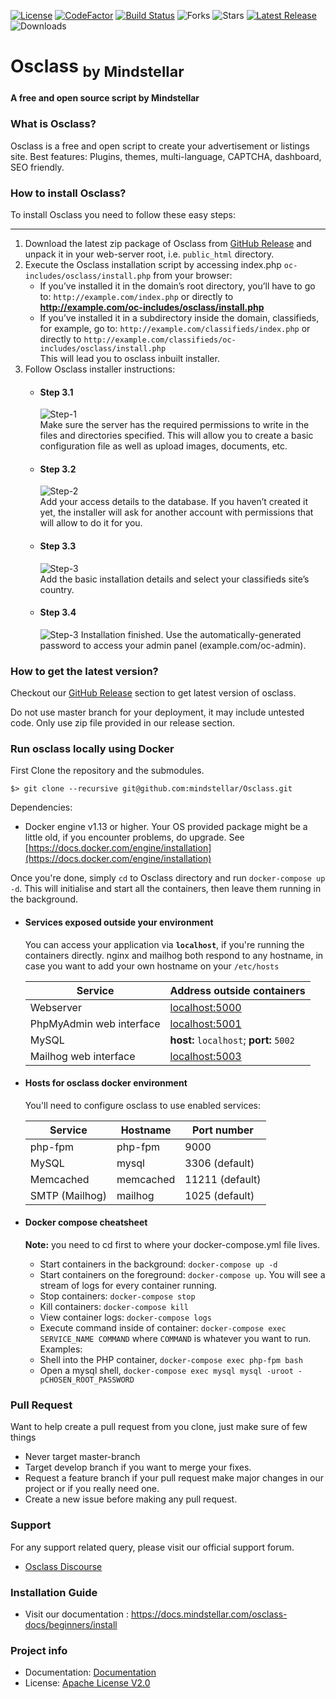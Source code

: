 [![License](https://img.shields.io/badge/License-Apache%202.0-blue.svg)](https://github.com/mindstellar/Osclass/blob/master/LICENSE-2.0.txt)
[![CodeFactor](https://www.codefactor.io/repository/github/mindstellar/osclass/badge)](https://www.codefactor.io/repository/github/mindstellar/osclass)
[![Build Status](https://travis-ci.com/mindstellar/Osclass.svg?branch=master)](https://travis-ci.com/mindstellar/Osclass)
![Forks](https://img.shields.io/github/forks/mindstellar/osclass)
![Stars](https://img.shields.io/github/stars/mindstellar/osclass)
[![Latest Release](https://img.shields.io/badge/dynamic/json?label=Latest%20Release&query=%24.tag_name&url=https%3A%2F%2Fapi.github.com%2Frepos%2Fmindstellar%2Fosclass%2Freleases%2Flatest)](https://github.com/mindstellar/Osclass/releases/latest)
![Downloads](https://img.shields.io/github/downloads/mindstellar/Osclass/total)

# Osclass <sub>by Mindstellar</sub>

#### A free and open source script by Mindstellar

### What is Osclass?

Osclass is a free and open script to create your advertisement or listings site. Best features: Plugins, themes,
multi-language, CAPTCHA, dashboard, SEO friendly.

### How to install Osclass?

To install Osclass you need to follow these easy steps:
***

1. Download the latest zip package of Osclass from [GitHub Release](https://github.com/mindstellar/Osclass/releases) and
   unpack it in your web-server root, i.e. `public_html` directory.
2. Execute the Osclass installation script by accessing index.php `oc-includes/osclass/install.php` from your browser:
    * If you’ve installed it in the domain’s root directory, you’ll have to go to: `http://example.com/index.php` or
      directly to **http://example.com/oc-includes/osclass/install.php**
    * If you’ve installed it in a subdirectory inside the domain, classifieds, for example, go to: `http://example.com/classifieds/index.php` or directly to `http://example.com/classifieds/oc-includes/osclass/install.php`  
        This will lead you to osclass inbuilt installer.
3. Follow Osclass installer instructions:
     * #### Step 3.1  
        ![Step-1](https://raw.githubusercontent.com/mindstellar/Osclass-Docs/master/.gitbook/assets/Installer-step-1.png)  
      Make sure the server has the required permissions to write in the files and directories specified. This will allow you to create a basic configuration file as well as upload images, documents, etc.
     * #### Step 3.2  
       ![Step-2](https://raw.githubusercontent.com/mindstellar/Osclass-Docs/master/.gitbook/assets/Installer-step-2.png)  
      Add your access details to the database. If you haven’t created it yet, the installer will ask for another account with permissions that will allow to do it for you.
     * #### Step 3.3
       ![Step-3](https://raw.githubusercontent.com/mindstellar/Osclass-Docs/master/.gitbook/assets/installer-step-3.png)  
      Add the basic installation details and select your classifieds site’s country.
     * #### Step 3.4  
       ![Step-3](https://raw.githubusercontent.com/mindstellar/Osclass-Docs/master/.gitbook/assets/installer-step-3.png)
      Installation finished. Use the automatically-generated password to access your admin panel (example.com/oc-admin).

### How to get the latest version?
Checkout our [GitHub Release](https://github.com/mindstellar/Osclass/releases) section to get latest version of osclass.
 
Do not use master branch for your deployment, it may include untested code. Only use zip file provided in our release section.

### Run osclass locally using Docker #
First Clone the repository and the submodules.

```
$> git clone --recursive git@github.com:mindstellar/Osclass.git
```

Dependencies:

  * Docker engine v1.13 or higher. Your OS provided package might be a little old, if you encounter problems, do upgrade. See [https://docs.docker.com/engine/installation](https://docs.docker.com/engine/installation)

Once you're done, simply `cd` to Osclass directory and run `docker-compose up -d`. This will initialise and start all the containers, then leave them running in the background.

* #### Services exposed outside your environment ##
  You can access your application via **`localhost`**, if you're running the containers directly. nginx and mailhog both
  respond to any hostname, in case you want to add your own hostname on your `/etc/hosts`

  Service|Address outside containers
  ------|---------
  Webserver|[localhost:5000](http://localhost:5000)
  PhpMyAdmin web interface|[localhost:5001](http://localhost:5001)
  MySQL|**host:** `localhost`; **port:** `5002`
  Mailhog web interface|[localhost:5003](http://localhost:5003)

* #### Hosts for osclass docker environment ##

  You'll need to configure osclass to use enabled services:

  Service|Hostname|Port number
  ------|---------|-----------
  php-fpm|php-fpm|9000
  MySQL|mysql|3306 (default)
  Memcached|memcached|11211 (default)
  SMTP (Mailhog)|mailhog|1025 (default)

* #### Docker compose cheatsheet #

  **Note:** you need to cd first to where your docker-compose.yml file lives.

    * Start containers in the background: `docker-compose up -d`
    * Start containers on the foreground: `docker-compose up`. You will see a stream of logs for every container
      running.
    * Stop containers: `docker-compose stop`
    * Kill containers: `docker-compose kill`
    * View container logs: `docker-compose logs`
    * Execute command inside of container: `docker-compose exec SERVICE_NAME COMMAND` where `COMMAND` is whatever you
      want to run. Examples:
    * Shell into the PHP container, `docker-compose exec php-fpm bash`
    * Open a mysql shell, `docker-compose exec mysql mysql -uroot -pCHOSEN_ROOT_PASSWORD`

### Pull Request
Want to help create a pull request from you clone, just make sure of few things

* Never target master-branch
* Target develop branch if you want to merge your fixes.
* Request a feature branch if your pull request make major changes in our project or if you really need one.
* Create a new issue before making any pull request.

### Support
For any support related query, please visit our official support forum.

* [Osclass Discourse][support-forum]

### Installation Guide
* Visit our documentation : https://docs.mindstellar.com/osclass-docs/beginners/install

### Project info

* Documentation: [Documentation][documentation]
* License: [Apache License V2.0][license]

[documentation]: https://docs.mindstellar.com/
[support-forum]: https://osclass.discourse.group
[original-code]: https://github.com/osclass/Osclass
[code]: https://github.com/mindstellar/Osclass
[license]: http://www.apache.org/licenses/LICENSE-2.0
